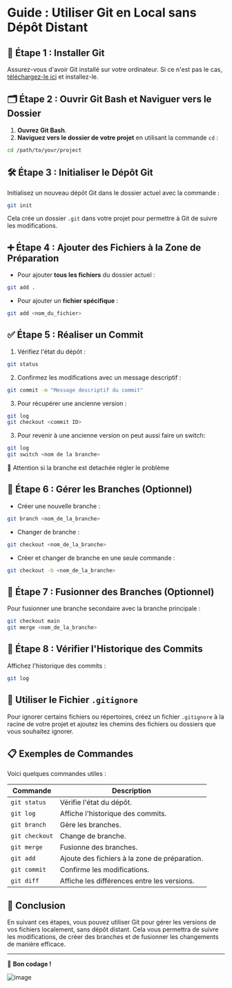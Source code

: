# Guide : Utiliser Git en Local sans Dépôt Distant

## 🚀 Étape 1 : Installer Git
Assurez-vous d'avoir Git installé sur votre ordinateur. Si ce n'est pas le cas, [téléchargez-le ici](https://git-scm.com/) et installez-le.

## 🗂️ Étape 2 : Ouvrir Git Bash et Naviguer vers le Dossier
1. **Ouvrez Git Bash**.
2. **Naviguez vers le dossier de votre projet** en utilisant la commande `cd` :

```bash
cd /path/to/your/project
```

## 🛠️ Étape 3 : Initialiser le Dépôt Git
Initialisez un nouveau dépôt Git dans le dossier actuel avec la commande :

```bash
git init
```

Cela crée un dossier `.git` dans votre projet pour permettre à Git de suivre les modifications.

## ➕ Étape 4 : Ajouter des Fichiers à la Zone de Préparation
- Pour ajouter **tous les fichiers** du dossier actuel :

```bash
git add .
```

- Pour ajouter un **fichier spécifique** :

```bash
git add <nom_du_fichier>
```

## ✅ Étape 5 : Réaliser un Commit
1. Vérifiez l'état du dépôt :

```bash
git status
```

2. Confirmez les modifications avec un message descriptif :

```bash
git commit -m "Message descriptif du commit"
```

 3. Pour récupérer une ancienne version :

```bash
git log
git checkout <commit ID>
```
 3. Pour revenir à une ancienne version on peut aussi faire un switch:

```bash
git log
git switch <nom de la branche>
```
:eyes: Attention si la branche est detachée régler le problème

## 🌿 Étape 6 : Gérer les Branches (Optionnel)
- Créer une nouvelle branche :

```bash
git branch <nom_de_la_branche>
```

- Changer de branche :

```bash
git checkout <nom_de_la_branche>
```

- Créer et changer de branche en une seule commande :

```bash
git checkout -b <nom_de_la_branche>
```

## 🔄 Étape 7 : Fusionner des Branches (Optionnel)
Pour fusionner une branche secondaire avec la branche principale :

```bash
git checkout main
git merge <nom_de_la_branche>
```

## 📜 Étape 8 : Vérifier l'Historique des Commits
Affichez l'historique des commits :

```bash
git log
```

## 📂 Utiliser le Fichier `.gitignore`
Pour ignorer certains fichiers ou répertoires, créez un fichier `.gitignore` à la racine de votre projet et ajoutez les chemins des fichiers ou dossiers que vous souhaitez ignorer.

## 📋 Exemples de Commandes
Voici quelques commandes utiles :

| Commande          | Description                              |
|-------------------|------------------------------------------|
| `git status`      | Vérifie l'état du dépôt.                 |
| `git log`         | Affiche l'historique des commits.        |
| `git branch`      | Gère les branches.                      |
| `git checkout`    | Change de branche.                      |
| `git merge`       | Fusionne des branches.                  |
| `git add`         | Ajoute des fichiers à la zone de préparation. |
| `git commit`      | Confirme les modifications.             |
| `git diff`        | Affiche les différences entre les versions. |

## 🏁 Conclusion
En suivant ces étapes, vous pouvez utiliser Git pour gérer les versions de vos fichiers localement, sans dépôt distant. Cela vous permettra de suivre les modifications, de créer des branches et de fusionner les changements de manière efficace.

---
🎉 **Bon codage !**

![image](https://github.com/user-attachments/assets/02f996b5-2626-4e30-b155-855a73807cc8)
